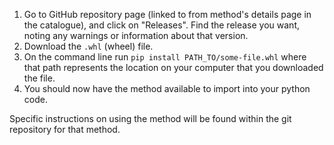 1. Go to GitHub repository page (linked to from method's details page in the catalogue), and click on "Releases". Find the release you want, noting any warnings or information about that version.
2. Download the `.whl` (wheel) file.
3. On the command line run `pip install PATH_TO/some-file.whl` where that path represents the location on your computer that you downloaded the file.
4. You should now have the method available to import into your python code.

Specific instructions on using the method will be found within the git repository for that method.
